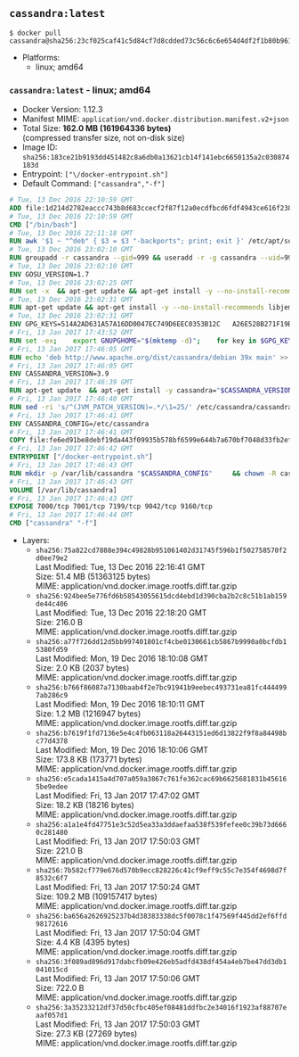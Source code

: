 ## `cassandra:latest`

```console
$ docker pull cassandra@sha256:23cf025caf41c5d84cf7d8cdded73c56c6c6e654d4df2f1b80b961b8e60d8dc0
```

-	Platforms:
	-	linux; amd64

### `cassandra:latest` - linux; amd64

-	Docker Version: 1.12.3
-	Manifest MIME: `application/vnd.docker.distribution.manifest.v2+json`
-	Total Size: **162.0 MB (161964336 bytes)**  
	(compressed transfer size, not on-disk size)
-	Image ID: `sha256:183ce21b9193dd451482c8a6db0a13621cb14f141ebc6650135a2c030874183d`
-	Entrypoint: `["\/docker-entrypoint.sh"]`
-	Default Command: `["cassandra","-f"]`

```dockerfile
# Tue, 13 Dec 2016 22:10:59 GMT
ADD file:1d214d2782eaccc743b8d683ccecf2f87f12a0ecdfbcd6fdf4943ce616f23870 in / 
# Tue, 13 Dec 2016 22:10:59 GMT
CMD ["/bin/bash"]
# Tue, 13 Dec 2016 22:11:18 GMT
RUN awk '$1 ~ "^deb" { $3 = $3 "-backports"; print; exit }' /etc/apt/sources.list > /etc/apt/sources.list.d/backports.list
# Tue, 13 Dec 2016 23:02:10 GMT
RUN groupadd -r cassandra --gid=999 && useradd -r -g cassandra --uid=999 cassandra
# Tue, 13 Dec 2016 23:02:10 GMT
ENV GOSU_VERSION=1.7
# Tue, 13 Dec 2016 23:02:25 GMT
RUN set -x 	&& apt-get update && apt-get install -y --no-install-recommends ca-certificates wget && rm -rf /var/lib/apt/lists/* 	&& wget -O /usr/local/bin/gosu "https://github.com/tianon/gosu/releases/download/$GOSU_VERSION/gosu-$(dpkg --print-architecture)" 	&& wget -O /usr/local/bin/gosu.asc "https://github.com/tianon/gosu/releases/download/$GOSU_VERSION/gosu-$(dpkg --print-architecture).asc" 	&& export GNUPGHOME="$(mktemp -d)" 	&& gpg --keyserver ha.pool.sks-keyservers.net --recv-keys B42F6819007F00F88E364FD4036A9C25BF357DD4 	&& gpg --batch --verify /usr/local/bin/gosu.asc /usr/local/bin/gosu 	&& rm -r "$GNUPGHOME" /usr/local/bin/gosu.asc 	&& chmod +x /usr/local/bin/gosu 	&& gosu nobody true 	&& apt-get purge -y --auto-remove ca-certificates wget
# Tue, 13 Dec 2016 23:02:31 GMT
RUN apt-get update && apt-get install -y --no-install-recommends libjemalloc1 && rm -rf /var/lib/apt/lists/*
# Tue, 13 Dec 2016 23:02:31 GMT
ENV GPG_KEYS=514A2AD631A57A16DD0047EC749D6EEC0353B12C 	A26E528B271F19B9E5D8E19EA278B781FE4B2BDA
# Fri, 13 Jan 2017 17:43:52 GMT
RUN set -ex; 	export GNUPGHOME="$(mktemp -d)"; 	for key in $GPG_KEYS; do 		gpg --keyserver ha.pool.sks-keyservers.net --recv-keys "$key"; 	done; 	gpg --export $GPG_KEYS > /etc/apt/trusted.gpg.d/cassandra.gpg; 	rm -r "$GNUPGHOME"; 	apt-key list
# Fri, 13 Jan 2017 17:46:05 GMT
RUN echo 'deb http://www.apache.org/dist/cassandra/debian 39x main' >> /etc/apt/sources.list.d/cassandra.list
# Fri, 13 Jan 2017 17:46:05 GMT
ENV CASSANDRA_VERSION=3.9
# Fri, 13 Jan 2017 17:46:39 GMT
RUN apt-get update 	&& apt-get install -y cassandra="$CASSANDRA_VERSION" 	&& rm -rf /var/lib/apt/lists/*
# Fri, 13 Jan 2017 17:46:40 GMT
RUN sed -ri 's/^(JVM_PATCH_VERSION)=.*/\1=25/' /etc/cassandra/cassandra-env.sh
# Fri, 13 Jan 2017 17:46:41 GMT
ENV CASSANDRA_CONFIG=/etc/cassandra
# Fri, 13 Jan 2017 17:46:41 GMT
COPY file:fe6ed91be8debf19da443f09935b578bf6599e644b7a670bf7048d33fb2efa9e in /docker-entrypoint.sh 
# Fri, 13 Jan 2017 17:46:42 GMT
ENTRYPOINT ["/docker-entrypoint.sh"]
# Fri, 13 Jan 2017 17:46:43 GMT
RUN mkdir -p /var/lib/cassandra "$CASSANDRA_CONFIG" 	&& chown -R cassandra:cassandra /var/lib/cassandra "$CASSANDRA_CONFIG" 	&& chmod 777 /var/lib/cassandra "$CASSANDRA_CONFIG"
# Fri, 13 Jan 2017 17:46:43 GMT
VOLUME [/var/lib/cassandra]
# Fri, 13 Jan 2017 17:46:43 GMT
EXPOSE 7000/tcp 7001/tcp 7199/tcp 9042/tcp 9160/tcp
# Fri, 13 Jan 2017 17:46:44 GMT
CMD ["cassandra" "-f"]
```

-	Layers:
	-	`sha256:75a822cd7888e394c49828b951061402d31745f596b1f502758570f2d0ee79e2`  
		Last Modified: Tue, 13 Dec 2016 22:16:41 GMT  
		Size: 51.4 MB (51363125 bytes)  
		MIME: application/vnd.docker.image.rootfs.diff.tar.gzip
	-	`sha256:924bee5e776fd6b58543055615dcd4ebd1d390cba2b2c8c51b1ab159de44c406`  
		Last Modified: Tue, 13 Dec 2016 22:18:20 GMT  
		Size: 216.0 B  
		MIME: application/vnd.docker.image.rootfs.diff.tar.gzip
	-	`sha256:a77f726dd12d5bb997401801cf4cbe0130661cb5867b9990a0bcfdb15380fd59`  
		Last Modified: Mon, 19 Dec 2016 18:10:08 GMT  
		Size: 2.0 KB (2037 bytes)  
		MIME: application/vnd.docker.image.rootfs.diff.tar.gzip
	-	`sha256:b766f86087a7130baab4f2e7bc91941b9eebec493731ea81fc4444997ab286c9`  
		Last Modified: Mon, 19 Dec 2016 18:10:11 GMT  
		Size: 1.2 MB (1216947 bytes)  
		MIME: application/vnd.docker.image.rootfs.diff.tar.gzip
	-	`sha256:b7619f1fd7136e5e4c4fb063118a26443151ed6d13822f9f8a84498bc77d4378`  
		Last Modified: Mon, 19 Dec 2016 18:10:06 GMT  
		Size: 173.8 KB (173771 bytes)  
		MIME: application/vnd.docker.image.rootfs.diff.tar.gzip
	-	`sha256:e5cada1415a4d707a059a3867c761fe362cac69b6625681831b456165be9edee`  
		Last Modified: Fri, 13 Jan 2017 17:47:02 GMT  
		Size: 18.2 KB (18216 bytes)  
		MIME: application/vnd.docker.image.rootfs.diff.tar.gzip
	-	`sha256:a1a1e4fd47751e3c52d5ea33a3ddaefaa538f539fefee0c39b73d6660c281480`  
		Last Modified: Fri, 13 Jan 2017 17:50:03 GMT  
		Size: 221.0 B  
		MIME: application/vnd.docker.image.rootfs.diff.tar.gzip
	-	`sha256:7b582cf779e676d570b9ecc828226c41cf9eff9c55c7e354f4698d7f8532c6f7`  
		Last Modified: Fri, 13 Jan 2017 17:50:24 GMT  
		Size: 109.2 MB (109157417 bytes)  
		MIME: application/vnd.docker.image.rootfs.diff.tar.gzip
	-	`sha256:ba656a2626925237b4d38383338dc5f0078c1f47569f445dd2ef6ffd98172616`  
		Last Modified: Fri, 13 Jan 2017 17:50:04 GMT  
		Size: 4.4 KB (4395 bytes)  
		MIME: application/vnd.docker.image.rootfs.diff.tar.gzip
	-	`sha256:3f089ad896d917dabcfb09e426eb5adfd438df454a4eb7be47dd3db1041015cd`  
		Last Modified: Fri, 13 Jan 2017 17:50:06 GMT  
		Size: 722.0 B  
		MIME: application/vnd.docker.image.rootfs.diff.tar.gzip
	-	`sha256:3a35233212df37d50cfbc405ef08481ddfbc2e34016f1923af88707eaaf057d1`  
		Last Modified: Fri, 13 Jan 2017 17:50:03 GMT  
		Size: 27.3 KB (27269 bytes)  
		MIME: application/vnd.docker.image.rootfs.diff.tar.gzip

